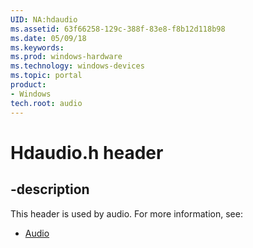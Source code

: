 ```yaml
---
UID: NA:hdaudio
ms.assetid: 63f66258-129c-388f-83e8-f8b12d118b98
ms.date: 05/09/18
ms.keywords: 
ms.prod: windows-hardware
ms.technology: windows-devices
ms.topic: portal
product:
- Windows
tech.root: audio
---
```


# Hdaudio.h header


## -description


This header is used by audio. For more information, see:

- [Audio](../_audio/index.md)
